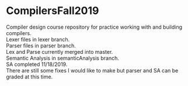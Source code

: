 # CompilersFall2019
Compiler design course repository for practice working with and building compilers.\
Lexer files in lexer branch.\
Parser files in parser branch.\
Lex and Parse currently merged into master.\
Semantic Analysis in semanticAnalysis branch.\
SA completed 11/18/2019.\
There are still some fixes I would like to make but parser and SA can be graded at this time.